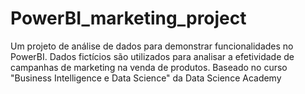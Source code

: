 # PowerBI_marketing_project
Um projeto de análise de dados para demonstrar funcionalidades no PowerBI. Dados fictícios são utilizados para analisar a efetividade de campanhas de marketing na venda de produtos. Baseado no curso "Business Intelligence e Data Science" da Data Science Academy
